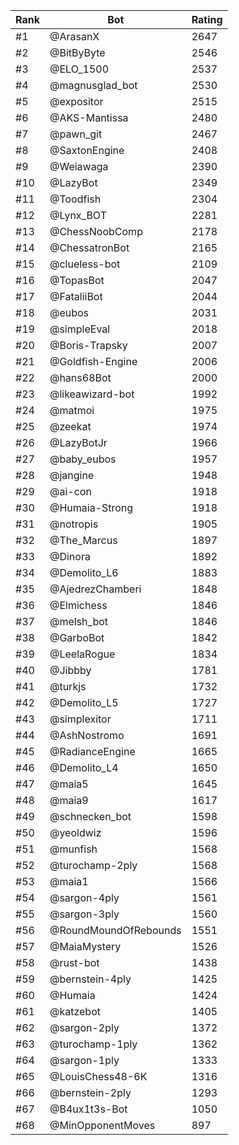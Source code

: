 Rank|Bot|Rating
---|---|---
#1|@ArasanX|2647
#2|@BitByByte|2546
#3|@ELO_1500|2537
#4|@magnusglad_bot|2530
#5|@expositor|2515
#6|@AKS-Mantissa|2480
#7|@pawn_git|2467
#8|@SaxtonEngine|2408
#9|@Weiawaga|2390
#10|@LazyBot|2349
#11|@Toodfish|2304
#12|@Lynx_BOT|2281
#13|@ChessNoobComp|2178
#14|@ChessatronBot|2165
#15|@clueless-bot|2109
#16|@TopasBot|2047
#17|@FataliiBot|2044
#18|@eubos|2031
#19|@simpleEval|2018
#20|@Boris-Trapsky|2007
#21|@Goldfish-Engine|2006
#22|@hans68Bot|2000
#23|@likeawizard-bot|1992
#24|@matmoi|1975
#25|@zeekat|1974
#26|@LazyBotJr|1966
#27|@baby_eubos|1957
#28|@jangine|1948
#29|@ai-con|1918
#30|@Humaia-Strong|1918
#31|@notropis|1905
#32|@The_Marcus|1897
#33|@Dinora|1892
#34|@Demolito_L6|1883
#35|@AjedrezChamberi|1848
#36|@Elmichess|1846
#37|@melsh_bot|1846
#38|@GarboBot|1842
#39|@LeelaRogue|1834
#40|@Jibbby|1781
#41|@turkjs|1732
#42|@Demolito_L5|1727
#43|@simplexitor|1711
#44|@AshNostromo|1691
#45|@RadianceEngine|1665
#46|@Demolito_L4|1650
#47|@maia5|1645
#48|@maia9|1617
#49|@schnecken_bot|1598
#50|@yeoldwiz|1596
#51|@munfish|1568
#52|@turochamp-2ply|1568
#53|@maia1|1566
#54|@sargon-4ply|1561
#55|@sargon-3ply|1560
#56|@RoundMoundOfRebounds|1551
#57|@MaiaMystery|1526
#58|@rust-bot|1438
#59|@bernstein-4ply|1425
#60|@Humaia|1424
#61|@katzebot|1405
#62|@sargon-2ply|1372
#63|@turochamp-1ply|1362
#64|@sargon-1ply|1333
#65|@LouisChess48-6K|1316
#66|@bernstein-2ply|1293
#67|@B4ux1t3s-Bot|1050
#68|@MinOpponentMoves|897
